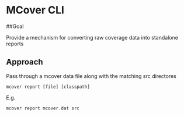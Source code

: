 MCover CLI
==============

##Goal

Provide a mechanism for converting raw coverage data into standalone reports

## Approach

Pass through a mcover data file along with the matching src directores

	mcover report [file] [classpath]

E.g.

	mcover report mcover.dat src
